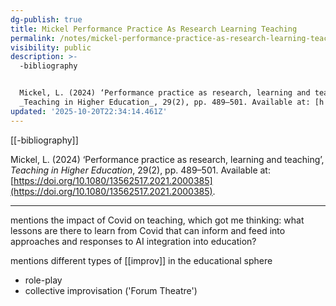 ```yaml
---
dg-publish: true
title: Mickel Performance Practice As Research Learning Teaching
permalink: /notes/mickel-performance-practice-as-research-learning-teaching/
visibility: public
description: >-
  -bibliography


  Mickel, L. (2024) ‘Performance practice as research, learning and teaching’,
  _Teaching in Higher Education_, 29(2), pp. 489–501. Available at: [h
updated: '2025-10-20T22:34:14.461Z'
---
```

[[-bibliography]]

Mickel, L. (2024) ‘Performance practice as research, learning and teaching’, _Teaching in Higher Education_, 29(2), pp. 489–501. Available at: [https://doi.org/10.1080/13562517.2021.2000385](https://doi.org/10.1080/13562517.2021.2000385).

---
mentions the impact of Covid on teaching, which got me thinking:
what lessons are there to learn from Covid that can inform and feed into approaches and responses to AI integration into education?

mentions different types of [[improv]] in the educational sphere
- role-play
- collective improvisation ('Forum Theatre')

